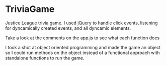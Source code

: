 # TriviaGame
Justice League trivia game.
I used jQuery to handle click events, listening for dyncamically created events, and all dyncamic elements.

Take a look at the comments on the app.js to see what each function does

I took a shot at object oriented programming and made the game an object so I could run methods on the object instead of a functional approach with standalone functions to run the game.
